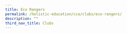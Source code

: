 ```yaml
---
title: Eco Rangers
permalink: /holistic-education/cca/clubs/eco-rangers/
description: ""
third_nav_title: Clubs
---
```

